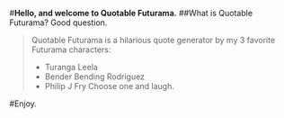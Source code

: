 #**Hello, and welcome to Quotable Futurama.**
##What is Quotable Futurama? Good question.

> Quotable Futurama is a hilarious quote generator by my 3 favorite Futurama characters: 
>	- Turanga Leela
>	- Bender Bending Rodriguez
>	- Philip J Fry
>Choose one and laugh. 

#Enjoy.